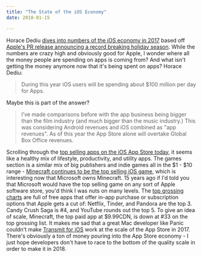 ```yaml
---
title: "The State of the iOS Economy"
date: 2018-01-15

---
```


Horace Dediu [dives into numbers of the iOS economy in 2017](https://www.asymco.com/2018/01/08/the-ios-economy-updated/) based off [Apple's PR release announcing a record breaking holiday season](https://www.apple.com/newsroom/2018/01/app-store-kicks-off-2018-with-record-breaking-holiday-season/). While the numbers are crazy high and obviously good for Apple, I wonder where all the money people are spending on apps is coming from? And what isn't getting the money anymore now that it's being spent on apps? Horace Dediu:

> During this year iOS users will be spending about $100 million per day for Apps.

Maybe this is part of the answer?

> I’ve made comparisons before with the app business being bigger than the film industry (and much bigger than the music industry.) This was considering Android revenues and iOS combined as "app revenues". As of this year the App Store alone will overtake Global Box Office revenues.

Scrolling through the [top selling apps on the iOS App Store today](https://www.apple.com/itunes/charts/paid-apps/), it seems like a healthy mix of lifestyle, productivity, and utility apps. The games section is a similar mix of big publishers and indie games all in the $1 - $10 range - [Minecraft continues to be the top selling iOS game](https://itunes.apple.com/us/app/minecraft/id479516143?mt=8&at=10l4Ki), which is interesting now that Microsoft owns Minecraft. 15 years ago if I'd told you that Microsoft would have the top selling game on any sort of Apple software store, you'd think I was nuts on many levels. The [top grossing charts](https://www.apple.com/itunes/charts/top-grossing-apps/) are full of free apps that offer in-app purchase or subscription options that Apple gets a cut of: Netflix, Tinder, and Pandora are the top 3. Candy Crush Saga is #4, and YouTube rounds out the top 5. To give an idea of scale, Minecraft, the top paid app at $9.99CDN, is down at #33 on the top grossing list. It makes me sad that a great Mac developer like Panic couldn't make [Transmit for iOS](https://panic.com/blog/the-future-of-transmit-ios/) work at the scale of the App Store in 2017. There's obviously a ton of money pouring into the App Store economy - I just hope developers don't have to race to the bottom of the quality scale in order to make it in 2018.

